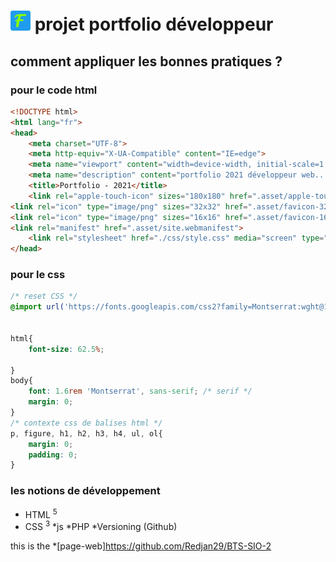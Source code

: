 # ![Tux,the-linux-mascot](./asset/favicon-3232.png) projet portfolio développeur
## comment appliquer les bonnes pratiques ?

### pour le code html
```html
<!DOCTYPE html>
<html lang="fr">
<head>
    <meta charset="UTF-8">
    <meta http-equiv="X-UA-Compatible" content="IE=edge">
    <meta name="viewport" content="width=device-width, initial-scale=1.0">
    <meta name="description" content="portfolio 2021 développeur web...">
    <title>Portfolio - 2021</title>
    <link rel="apple-touch-icon" sizes="180x180" href=".asset/apple-touch-icon.png">
<link rel="icon" type="image/png" sizes="32x32" href=".asset/favicon-32x32.png">
<link rel="icon" type="image/png" sizes="16x16" href=".asset/favicon-16x16.png">
<link rel="manifest" href=".asset/site.webmanifest">
    <link rel="stylesheet" href="./css/style.css" media="screen" type="text/css">
</head>
```

### pour le css
```css
/* reset CSS */
@import url('https://fonts.googleapis.com/css2?family=Montserrat:wght@100;200;400&display=swap');


html{
    font-size: 62.5%;
    
}
body{
    font: 1.6rem 'Montserrat', sans-serif; /* serif */
    margin: 0;
}
/* contexte css de balises html */
p, figure, h1, h2, h3, h4, ul, ol{
    margin: 0;
    padding: 0;
}
```

### les notions de développement
* HTML <sup>5</sup>
* CSS <sup>3</sup>
*js
*PHP
*Versioning (Github)

this is the *[page-web]https://github.com/Redjan29/BTS-SIO-2